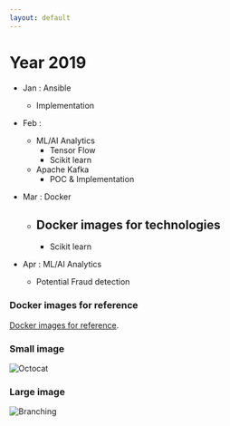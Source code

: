 ```yaml
---
layout: default
---
```


# Year 2019

- Jan : Ansible
  - Implementation
- Feb : 
  - ML/AI Analytics
    - Tensor Flow
    - Scikit learn
  - Apache Kafka
    - POC & Implementation

- Mar : Docker
  - Docker images for technologies
    - 
    - Scikit learn

- Apr : ML/AI Analytics
  - Potential Fraud detection

### Docker images for reference
[Docker images for reference](https://hub.docker.com/u/thinkforward).

### Small image

![Octocat](https://assets-cdn.github.com/images/icons/emoji/octocat.png)

### Large image

![Branching](https://guides.github.com/activities/hello-world/branching.png)

